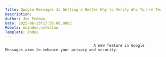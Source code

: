 ```yaml
---
Title: Google Messages Is Getting a Better Way to Verify Who You’re Texting
Description: 
Author: Joe Fedewa
Date: 2025-08-25T17:56:08.000Z
Robots: noindex,nofollow
Template: index
---
```


                                            A new feature in Google Messages aims to enhance your privacy and security.
                                        